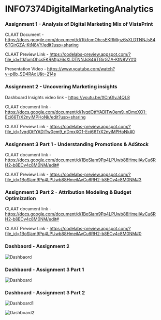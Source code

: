 # INFO7374DigitalMarketingAnalytics
 
        
   ### Assignment 1 - Analysis of Digital Marketing Mix of VistaPrint 

CLAAT Document - https://docs.google.com/document/d/1tkfomOhcsEKRMtgz6sXLDTNNJs846TGirGZA-KtN8VY/edit?usp=sharing

CLAAT Preview Link - https://codelabs-preview.appspot.com/?file_id=1tkfomOhcsEKRMtgz6sXLDTNNJs846TGirGZA-KtN8VY#0

Presentation Video - https://www.youtube.com/watch?v=p8b_SD4RAdU&t=214s


   ### Assignment 2 - Uncovering Marketing insights

Dashboard Insights video link - https://youtu.be/XCnGIvJ4QL8

CLAAT document link - https://docs.google.com/document/d/1vqdOtfYADITw0em9_nDmxXO1-Eci66TrX2nyiMPHoNk/edit?usp=sharing

CLAAT Preview Link - https://codelabs-preview.appspot.com/?file_id=1vqdOtfYADITw0em9_nDmxXO1-Eci66TrX2nyiMPHoNk#0

   ### Assignment 3 Part 1 - Understanding Promotions & AdStock

CLAAT document link - https://docs.google.com/document/d/1BoSlam9Pp4LPUwb88HmeilAvCu6RH2-b8ECv4c8M0NM/edit#

CLAAT Preview Link - https://codelabs-preview.appspot.com/?file_id=1BoSlam9Pp4LPUwb88HmeilAvCu6RH2-b8ECv4c8M0NM#3


   ### Assignment 3 Part 2 - Attribution Modeling & Budget Optimization

CLAAT document link - https://docs.google.com/document/d/1BoSlam9Pp4LPUwb88HmeilAvCu6RH2-b8ECv4c8M0NM/edit#

CLAAT Preview Link - https://codelabs-preview.appspot.com/?file_id=1BoSlam9Pp4LPUwb88HmeilAvCu6RH2-b8ECv4c8M0NM#0



### Dashbaord - Assignment 2
![Dashbaord](https://github.com/Nikhilkohli1/Digital-Marketing-Analytics/blob/master/Assignment2/Ecommerce_Sales_Dashboard%20(1).png)

### Dashbaord - Assignment 3 Part 1
![Dashboard](https://github.com/Nikhilkohli1/Digital-Marketing-Analytics/blob/master/Assignment3/DashBoard/Adstock.png)

### Dashboard - Assignment 3 Part 2

![Dashboard1](https://github.com/Nikhilkohli1/Digital-Marketing-Analytics/blob/master/Assignment3_Attribution_Modeling/Panel%20Dashboard/Dash1.PNG)

![Dashboard2](https://github.com/Nikhilkohli1/Digital-Marketing-Analytics/blob/master/Assignment3_Attribution_Modeling/Panel%20Dashboard/Dash2.PNG)


